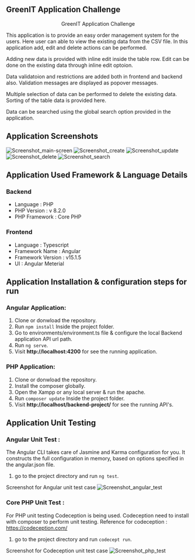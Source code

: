 ## GreenIT Application Challenge

<p align="center">
GreenIT Application Challenge
</p>

This application is to provide an easy order management system for the users. Here user can able to view the existing data from the CSV file. In this application add, edit and delete actions can be performed.

Adding new data is provided with inline edit inside the table row. Edit can be done on the existing data through inline edit optoion. 

Data validatoion and restrictions are added both in frontend and backend also. Validation messages are displayed as popover messages.

Multiple selection of data can be performed to delete the existing data. Sorting of the table data is provided here.

Data can be searched using the global search option provided in the application.

## Application Screenshots
![Screenshot_main-screen](https://i.ibb.co/cr1rrjc/main-screen.jpg)
![Screenshot_create](https://antotechsolutions.com/project-images/create.jpg)
![Screenshot_update](https://antotechsolutions.com/project-images/update.jpg)
![Screenshot_delete](https://antotechsolutions.com/project-images/delete.jpg)
![Screenshot_search](https://antotechsolutions.com/project-images/advanced-search.jpg)


## Application Used Framework & Language Details

### Backend
- Language : PHP
- PHP Version : v 8.2.0
- PHP Framework : Core PHP

### Frontend
- Language : Typescript
- Framework Name : Angular
- Framework Version : v15.1.5
- UI : Angular Meterial

## Application Installation & configuration steps for run

### Angular Application:
1. Clone or donwload the repository.
2. Run `npm install` Inside the project folder.
3. Go to environments/environment.ts file & configure the local Backend application API url path.
4. Run `ng serve`.
5. Visit **http://localhost:4200** for see the running application.

### PHP Application:
1. Clone or donwload the repository.
2. Install the composer globally.
3. Open the Xampp or any local server & run the apache.
4. Run `composer update` Inside the project folder.
5. Visit **http://localhost/backend-project/** for see the running API's.

## Application Unit Testing

### Angular Unit Test :
The Angular CLI takes care of Jasmine and Karma configuration for you. It constructs the full configuration in memory, based on options specified in the angular.json file.

1. go to the project directory and run `ng test`.

Screenshot for Angular unit test case
![Screenshot_angular_test]([https://ibb.co/B62Hqtn/angular-test.png](https://i.ibb.co/c8hKD1Y/angular-test.png))

### Core PHP Unit Test :
For PHP unit testing Codeception is being used. Codeception need to install with composer to perform unit testing. Reference for codeception : https://codeception.com/

1. go to the project directory and run `codecept run`.

Screenshot for Codeception unit test case
![Screenshot_php_test](https://antotechsolutions.com/project-images/laravel-unit-test.jpg)
